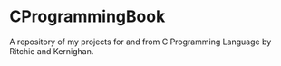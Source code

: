 # CProgrammingBook
A repository of my projects for and from C Programming Language by Ritchie and Kernighan.